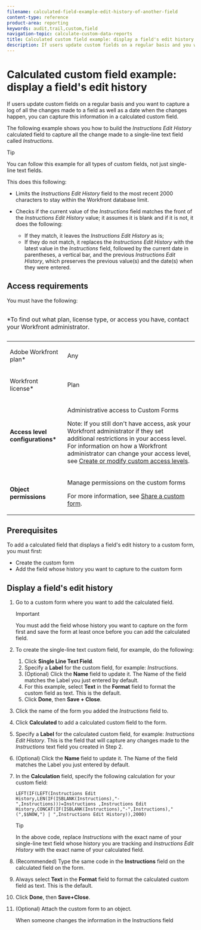 ```yaml
---
filename: calculated-field-example-edit-history-of-another-field
content-type: reference
product-area: reporting
keywords: audit,trail,custom,field
navigation-topic: calculate-custom-data-reports
title: Calculated custom field example: display a field's edit history
description: If users update custom fields on a regular basis and you want to capture a log of all the changes made to a field as well as a date when the changes happen, you can capture this information in a calculated custom field.
---
```


# Calculated custom field example: display a field's edit history

If users update custom fields on a regular basis and you want to capture a log of all the changes made to a field as well as a date when the changes happen, you can capture this information in a calculated custom field.

The following example shows you how to build the *Instructions Edit History* calculated field to capture all the change made to a single-line text field called *Instructions*.

>[!TIP]
>
>You can follow this example for all types of custom fields, not just single-line text fields.

This does this following:&nbsp;

* Limits the *Instructions Edit History* field to the most recent 2000 characters to stay within the Workfront database limit. 
* Checks if the current value of the *Instructions* field matches the front of the *Instructions Edit History* value; it assumes it is blank and if it is not, it does the following:&nbsp;

   * If they match, it leaves the *Instructions Edit History* as is; 
   * If they do not match, it replaces the *Instructions Edit History* with the latest value in the *Instructions* field, followed by the current date in parentheses, a vertical bar, and the previous *Instructions Edit History*, which preserves the previous value(s) and the date(s) when they were entered.

## Access requirements

You must have the following:

<table cellspacing="15"> 
 <caption style="text-align: left;"> 
  <p>*To find out what plan, license type, or access you have, contact your Workfront administrator.</p> 
 </caption> 
 <col> 
 </col> 
 <col> 
 </col> 
 <tbody> 
  <tr> 
   <td> <p>Adobe Workfront plan*</p> </td> 
   <td>Any</td> 
  </tr> 
  <tr> 
   <td> <p>Workfront license*</p> </td> 
   <td> <p>Plan </p> </td> 
  </tr> 
  <tr> 
   <td><strong>Access level configurations*</strong> </td> 
   <td> <p>Administrative access to Custom&nbsp;Forms</p> <p>Note: If you still don't have access, ask your Workfront administrator if they set additional restrictions in your access level. For information on how a Workfront administrator can change your access level, see <a href="../../../administration-and-setup/add-users/configure-and-grant-access/create-modify-access-levels.md" class="MCXref xref">Create or modify custom access levels</a>.</p> </td> 
  </tr> 
  <tr> 
   <td> <p><strong>Object permissions</strong> </p> </td> 
   <td> <p>Manage permissions on the custom forms </p> <p>For more information, see <a href="../../../administration-and-setup/customize-workfront/create-manage-custom-forms/share-access-to-a-custom-form.md" class="MCXref xref">Share a custom form</a>.<br></p> </td> 
  </tr> 
 </tbody> 
</table>

## Prerequisites

To add a calculated field that displays a field's edit history to a custom form, you must first:

* Create the custom form 
* Add the field whose history you want to capture to the custom form

## Display a field's edit history

1. Go to a custom form where you want to add the calculated field.

   >[!IMPORTANT]
   >
   >You must add the field whose history you want to capture on the form first and save the form at least once before you can add the calculated field.

1. To create the single-line text custom field, for example, do the following:

   1. Click&nbsp;**Single Line Text Field**.
   1. Specify a **Label** for the custom field, for example: *Instructions*.
   1. (Optional) Click the **Name** field to update it. The Name of the field matches the Label you just entered by default. 
   1. For this example, select&nbsp;**Text** in the **Format** field to format the custom field as text. This is the default. 
   1. Click&nbsp;**Done**, then **Save + Close**.

1. Click the name of the form you added the *Instructions* field to. 
1. Click **Calculated** to add a calculated custom field to the form.  

1. Specify a **Label** for the calculated custom field, for example: *Instructions Edit History*. This is the field that will capture any changes made to the *Instructions* text field you created in Step 2. 

1. (Optional) Click the **Name** field to update it. The Name of the field matches the Label you just entered by default. 
1. In the **Calculation** field, specify the following calculation for your custom field:

   ```
   LEFT(IF(LEFT(Instructions Edit History,LEN(IF(ISBLANK(Instructions),"-",Instructions)))=Instructions ,Instructions Edit History,CONCAT(IF(ISBLANK(Instructions),"-",Instructions)," (",$$NOW,") | ",Instructions Edit History)),2000)
   ```

   >[!TIP]
   >
   >In the above code, replace *Instructions* with the exact name of your single-line text field whose history you are tracking and *Instructions Edit History* with the exact name of your calculated field.

1. (Recommended) Type the same code in the **Instructions** field on the calculated field on the form. 
1. Always select&nbsp;**Text** in the **Format** field to format the calculated custom field as text. This is the default. 
1. Click&nbsp;**Done**, then **Save+Close**.

1. (Optional)&nbsp;Attach the custom form to an object.

   When someone changes the information in the Instructions field

&nbsp;
